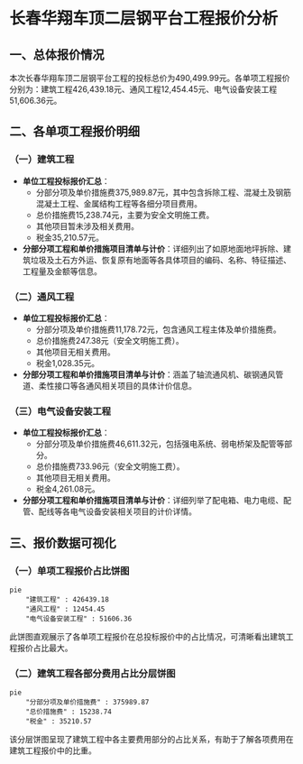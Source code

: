 # 长春华翔车顶二层钢平台工程报价分析

## 一、总体报价情况
本次长春华翔车顶二层钢平台工程的投标总价为490,499.99元。各单项工程报价分别为：建筑工程426,439.18元、通风工程12,454.45元、电气设备安装工程51,606.36元。

## 二、各单项工程报价明细

### （一）建筑工程
- **单位工程投标报价汇总**：
    - 分部分项及单价措施费375,989.87元，其中包含拆除工程、混凝土及钢筋混凝土工程、金属结构工程等各细分项目费用。
    - 总价措施费15,238.74元，主要为安全文明施工费。
    - 其他项目暂未涉及相关费用。
    - 税金35,210.57元。
- **分部分项工程和单价措施项目清单与计价**：详细列出了如原地面地坪拆除、建筑垃圾及土石方外运、恢复原有地面等各具体项目的编码、名称、特征描述、工程量及金额等信息。

### （二）通风工程
- **单位工程投标报价汇总**：
    - 分部分项及单价措施费11,178.72元，包含通风工程主体及单价措施费。
    - 总价措施费247.38元（安全文明施工费）。
    - 其他项目无相关费用。
    - 税金1,028.35元。
- **分部分项工程和单价措施项目清单与计价**：涵盖了轴流通风机、碳钢通风管道、柔性接口等各通风相关项目的具体计价信息。

### （三）电气设备安装工程
- **单位工程投标报价汇总**：
    - 分部分项及单价措施费46,611.32元，包括强电系统、弱电桥架及配管等部分。
    - 总价措施费733.96元（安全文明施工费）。
    - 其他项目无相关费用。
    - 税金4,261.08元。
- **分部分项工程和单价措施项目清单与计价**：详细列举了配电箱、电力电缆、配管、配线等各电气设备安装相关项目的计价详情。

## 三、报价数据可视化

### （一）单项工程报价占比饼图
```mermaid
pie
    "建筑工程" : 426439.18
    "通风工程" : 12454.45
    "电气设备安装工程" : 51606.36
```
此饼图直观展示了各单项工程报价在总投标报价中的占比情况，可清晰看出建筑工程报价占比最大。

### （二）建筑工程各部分费用占比分层饼图
```mermaid
pie
    "分部分项及单价措施费" : 375989.87
    "总价措施费" : 15238.74
    "税金" : 35210.57
```
该分层饼图呈现了建筑工程中各主要费用部分的占比关系，有助于了解各项费用在建筑工程报价中的比重。